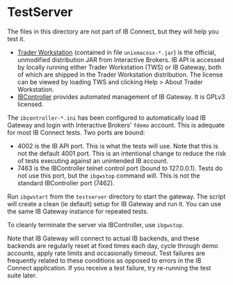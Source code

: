 TestServer
==========

The files in this directory are not part of IB Connect, but they will help you test it.

* [Trader Workstation](http://www.interactivebrokers.com/en/pagemap/pagemap_APISolutions.php)
  (contained in file ``unixmacosx-*.jar``) is the official, unmodified
  distribution JAR from Interactive Brokers. IB API is accessed by locally
  running either Trader Workstation (TWS) or IB Gateway, both of which are
  shipped in the Trader Workstation distribution. The license can be viewed by
  loading TWS and clicking Help > About Trader Workstation.
* [IBController](http://sourceforge.net/projects/ibcontroller/) provides
  automated management of IB Gateway. It is GPLv3 licensed.

The ``ibcontroller-*.ini`` has been configured to automatically load IB
Gateway and login with Interactive Brokers' ``fdemo`` account. This is adequate
for most IB Connect tests. Two ports are bound:

* 4002 is the IB API port. This is what the tests will use. Note that this is
  not the default 4001 port. This is an intentional change to reduce the risk of
  tests executing against an unintended IB account.
* 7463 is the IBController telnet control port (bound to 127.0.0.1). Tests do
  not use this port, but the ``ibgwstop`` command will. This is not the standard
  IBController port (7462).

Run ``ibgwstart`` from the ``testserver`` directory to start the gateway. The
script will create a clean (ie default) setup for IB Gateway and run it. You
can use the same IB Gateway instance for repeated tests.

To cleanly terminate the server via IBController, use ``ibgwstop``.

Note that IB Gateway will connect to actual IB backends, and these backends are
regularly reset at fixed times each day, cycle through demo accounts, apply rate
limits and occasionally timeout. Test failures are frequently related to these
conditions as opposed to errors in the IB Connect application. If you receive a
test failure, try re-running the test suite later.
